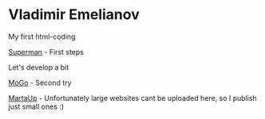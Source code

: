 

# Vladimir Emelianov
My first html-coding

[Superman](https://iwillown.github.io/superman/ "My very first html-coding") - First steps

Let's develop a bit

[MoGo](https://iwillown.github.io/mogo/ "Second attempt I hope not the last one") - Second try

[MartaUp](https://iwillown.github.io/martaup/ "We wont stop") - Unfortunately large websites cant be uploaded here, so I publish just small ones :)
